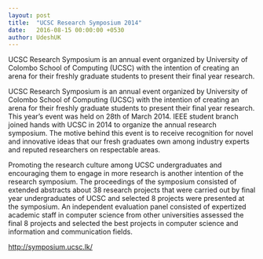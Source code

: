 ```yaml
---
layout: post
title:  "UCSC Research Symposium 2014"
date:   2016-08-15 00:00:00 +0530
author: UdeshUK
---
```


UCSC Research Symposium is an annual event organized by University of Colombo School of Computing (UCSC) with the intention of creating an arena for their freshly graduate students to present their final year research.

UCSC Research Symposium is an annual event organized by University of Colombo School of Computing (UCSC) with the intention of creating an arena for their freshly graduate students to present their final year research. This year’s event was held on 28th of March 2014. IEEE student branch joined hands with UCSC in 2014 to organize the annual research symposium. The motive behind this event is to receive recognition for novel and innovative ideas that our fresh graduates own among industry experts and reputed researchers on respectable areas.

Promoting the research culture among UCSC undergraduates and encouraging them to engage in more research is another intention of the research symposium. The proceedings of the symposium consisted of extended abstracts about 38 research projects that were carried out by final year undergraduates of UCSC and selected 8 projects were presented at the symposium. An independent evaluation panel consisted of expertized academic staff in computer science from other universities assessed the final 8 projects and selected the best projects in computer science and information and communication fields.

http://symposium.ucsc.lk/